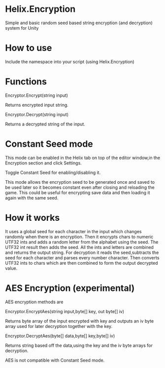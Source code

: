 # Helix.Encryption
Simple and basic random seed based string encryption (and decryption) system for Unity


# How to use
Include the namespace into your script (using Helix.Encryption)

# Functions

Encryptor.Encrypt(string input)

Returns encrypted input string.

Encryptor.Decrypt(string input)

Returns a decrypted string of the input.

# Constant Seed mode 

This mode can be enabled in the Helix tab on top of the editor window,in the Encryption section and click Settings.

Toggle Constant Seed for enabling/disabling it. 

This mode allows the encryption seed to be generated once and saved to be used later so it becomes constant even after closing and reloading the game. This could be useful for encrypting save data and then loading it again with the same seed.


# How it works

It uses a global seed for each character in the input which changes randomly when there is an encryption.
Then it encrypts chars to numeric UTF32 ints and adds a random letter from the alphabet using the seed.
The UTF32 int result then adds the seed.
All the ints and letters are combined and returns the output string.
For decryption it reads the seed,subtracts the seed for each character and parses every number character.
Then converts UTF32 ints to chars which are then combined to form the output decrypted value.


# AES Encryption (experimental)

AES encryption methods are

Encryptor.EncryptAes(string input,byte[] key, out byte[] iv)

Returns byte array of the input encrypted with key and outputs an iv byte array used for later decryption together with the key.

Encryptor.DecryptAes(byte[] data,byte[] key,byte[] iv)

Returns string based off the data,using the key and the iv byte arrays for decryption.

AES is not compatible with Constant Seed mode.




